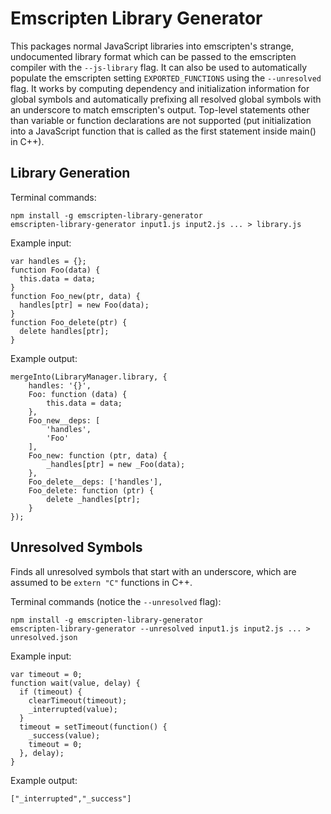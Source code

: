 # Emscripten Library Generator

This packages normal JavaScript libraries into emscripten's strange, undocumented library format which can be passed to the emscripten compiler with the `--js-library` flag. It can also be used to automatically populate the emscripten setting `EXPORTED_FUNCTIONS` using the `--unresolved` flag. It works by computing dependency and initialization information for global symbols and automatically prefixing all resolved global symbols with an underscore to match emscripten's output. Top-level statements other than variable or function declarations are not supported (put initialization into a JavaScript function that is called as the first statement inside main() in C++).

## Library Generation

Terminal commands:

    npm install -g emscripten-library-generator
    emscripten-library-generator input1.js input2.js ... > library.js

Example input:

    var handles = {};
    function Foo(data) {
      this.data = data;
    }
    function Foo_new(ptr, data) {
      handles[ptr] = new Foo(data);
    }
    function Foo_delete(ptr) {
      delete handles[ptr];
    }

Example output:

    mergeInto(LibraryManager.library, {
        handles: '{}',
        Foo: function (data) {
            this.data = data;
        },
        Foo_new__deps: [
            'handles',
            'Foo'
        ],
        Foo_new: function (ptr, data) {
            _handles[ptr] = new _Foo(data);
        },
        Foo_delete__deps: ['handles'],
        Foo_delete: function (ptr) {
            delete _handles[ptr];
        }
    });

## Unresolved Symbols

Finds all unresolved symbols that start with an underscore, which are assumed to be `extern "C"` functions in C++.

Terminal commands (notice the `--unresolved` flag):

    npm install -g emscripten-library-generator
    emscripten-library-generator --unresolved input1.js input2.js ... > unresolved.json

Example input:

    var timeout = 0;
    function wait(value, delay) {
      if (timeout) {
        clearTimeout(timeout);
        _interrupted(value);
      }
      timeout = setTimeout(function() {
        _success(value);
        timeout = 0;
      }, delay);
    }

Example output:

    ["_interrupted","_success"]
